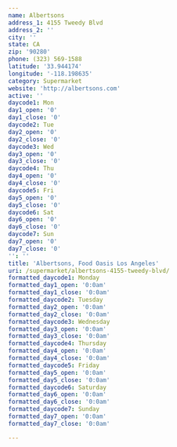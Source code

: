 ```yaml
---
name: Albertsons
address_1: 4155 Tweedy Blvd
address_2: ''
city: ''
state: CA
zip: '90280'
phone: (323) 569-1588
latitude: '33.944174'
longitude: '-118.198635'
category: Supermarket
website: 'http://albertsons.com'
active: ''
daycode1: Mon
day1_open: '0'
day1_close: '0'
daycode2: Tue
day2_open: '0'
day2_close: '0'
daycode3: Wed
day3_open: '0'
day3_close: '0'
daycode4: Thu
day4_open: '0'
day4_close: '0'
daycode5: Fri
day5_open: '0'
day5_close: '0'
daycode6: Sat
day6_open: '0'
day6_close: '0'
daycode7: Sun
day7_open: '0'
day7_close: '0'
'': ''
title: 'Albertsons, Food Oasis Los Angeles'
uri: /supermarket/albertsons-4155-tweedy-blvd/
formatted_daycode1: Monday
formatted_day1_open: '0:0am'
formatted_day1_close: '0:0am'
formatted_daycode2: Tuesday
formatted_day2_open: '0:0am'
formatted_day2_close: '0:0am'
formatted_daycode3: Wednesday
formatted_day3_open: '0:0am'
formatted_day3_close: '0:0am'
formatted_daycode4: Thursday
formatted_day4_open: '0:0am'
formatted_day4_close: '0:0am'
formatted_daycode5: Friday
formatted_day5_open: '0:0am'
formatted_day5_close: '0:0am'
formatted_daycode6: Saturday
formatted_day6_open: '0:0am'
formatted_day6_close: '0:0am'
formatted_daycode7: Sunday
formatted_day7_open: '0:0am'
formatted_day7_close: '0:0am'

---
```


